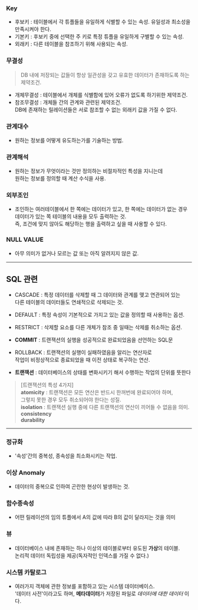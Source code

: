 <h3>Key</h3>

* 후보키 : 테이블에서 각 튜플들을 유일하게 식별할 수 있는 속성. 유일성과 최소성을 만족시켜야 한다.
* 기본키 : 후보키 중에 선택한 주 키로 특정 튜플을 유일하게 구별할 수 있는 속성.
* 외래키 : 다른 테이블을 참조하기 위해 사용되는 속성.

<h3>무결성</h3>

> DB 내에 저장되는 값들이 항상 일관성을 갖고 유효한 데이터가 존재하도록 하는 제약조건.

* 개체무결성 : 테이블에서 개체를 식별함에 있어 오류가 없도록 하기위한 제약조건.
* 참조무결성 : 개체들 간의 관계와 관련된 제약조건.<br>
DB에 존재하는 릴레이션들은 서로 참조할 수 없는 외래키 값을 가질 수 없다.

<h3>관계대수</h3>

* 원하는 정보를 어떻게 유도하는가를 기술하는 방법.

<h3>관계해석</h3>

* 원하는 정보가 무엇이라는 것만 정의하는 비절차적인 특성을 지니는데<br>
원하는 정보를 정의할 때 계산 수식을 사용.

<h3>외부조인</h3>

* 조인하는 여러테이블에서 한 쪽에는 데이터가 있고, 한 쪽에는 데이터가 없는 경우<br>
데이터가 있는 쪽 테이블의 내용을 모두 출력하는 것.<br>
즉, 조건에 맞지 않아도 해당하는 행을 출력하고 싶을 때 사용할 수 있다.

<h3>NULL VALUE</h3>

* 아무 의미가 없거나 모르는 값 또는 아직 알려지지 않은 값.

***

<h2>SQL 관련</h2>

* CASCADE : 특정 데이터를 삭제할 때 그 데이터와 관계를 맺고 연관되어 있는<br>
다른 테이블의 데이터들도 연쇄적으로 삭제되는 것.

* DEFAULT : 특정 속성이 기본적으로 가지고 있는 값을 정의할 때 사용하는 옵션.

* RESTRICT : 삭제할 요소를 다른 개체가 참조 중 일때는 삭제를 취소하는 옵션.

* <b>COMMIT</b> : 트랜잭션의 실행을 성공적으로 완료되었음을 선언하는 SQL문

* ROLLBACK : 트랜잭션의 실행이 실패하였음을 알리는 연산자로<br>
작업이 비정상적으로 종료되었을 때 이전 상태로 복구하는 연산.

* <b>트랜잭션</b> : 데이터베이스의 상태를 변화시키기 해서 수행하는 작업의 단위를 뜻한다

> [트랜잭션의 특성 4가지]<br>
<b>atomicity</b> : 트랜잭션은 모든 연산은 반드시 한꺼번에 완료되어야 하며,<br>
그렇지 못한 경우 모두 취소되어야 한다는 성질.<br>
<b>isolation</b> : 트랜잭션 실행 중에 다른 트랜잭션의 연산이 끼어들 수 없음을 의미.<br>
<b>consistency</b><br>
<b>durability</b>

***

<h3>정규화</h3>

* '속성'간의 중복성, 종속성을 최소화시키는 작업.

<h3>이상 Anomaly</h3>

* 데이터의 중복으로 인하여 곤란한 현상이 발생하는 것.

<h3>함수종속성</h3>

* 어떤 릴레이션의 임의 튜플에서 A의 값에 따라 B의 값이 달라지는 것을 의미

<h3>뷰</h3>

* 데이터베이스 내에 존재하는 하나 이상의 테이블로부터 유도된 <b>가상</b>의 테이블.<br>
논리적 데이터 독립성을 제공(독자적인 인덱스를 가질 수 없다.)

<h3>시스템 카탈로그</h3>

* 여러가지 객체에 관한 정보를 포함하고 있는 시스템 데이터베이스.<br>
'데이터 사전'이라고도 하며, <b>메타데이터</b>가 저장된 파일로 _데이터에 대한 데이터_ 이다.




